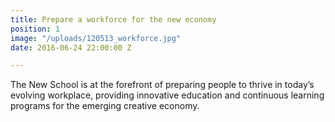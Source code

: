 ```yaml
---
title: Prepare a workforce for the new economy
position: 1
image: "/uploads/120513_workforce.jpg"
date: 2016-06-24 22:00:00 Z

---
```


The New School is at the forefront of preparing people to thrive in today’s evolving workplace, providing innovative education and continuous learning programs for the emerging creative economy.
